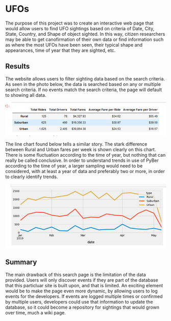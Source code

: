 # UFOs
The purpose of this project was to create an interactive web page that would allow users to find UFO sightings based on criteria of Date, City, State, Country, and Shape of object sighted. In this way, citizen researchers may be able to get canofirmation of their own data or find information such as where the most UFOs have been seen, their typical shape and appearances, time of year that they are sighted, etc. 

## Results
The website allows users to filter sighting data based on the search criteria. As seen in the photo below, the data is searched based on any or multiple search criteria. If no events match the search criteria, the page will default to showing all data. 

![This is an image](https://github.com/yvoatelep/PyBer_Analysis/blob/main/PyBer_Challenge_Docs/Analysis/Pyber_summary_df_corrected.png)

The line chart found below tells a similar story. The stark difference between Rural and Urban fares per week is shown clearly on this chart. There is some fluctuation according to the time of year, but nothing that can really be called conclusive. In order to understand trends in use of PyBer according to the time of year, a larger sampling would need to be considered, with at least a year of data and preferably two or more, in order to clearly identify trends. 

![This is an image](https://github.com/yvoatelep/PyBer_Analysis/blob/main/PyBer_Challenge_Docs/Analysis/PyBer_Fare_Linechart.png
)

## Summary
The main drawback of this search page is the limitation of the data provided. Users will only discover events if they are part of the database that this particluar site is built upon, and that is limited. An exciting element would be to make the page even more dynamic, by allowing users to log events for the developers. If events are logged multiple times or confirmed by multiple users, developers could use that information to update the database, so it could become a repository for sightings that would grown over time, much a wiki page.

